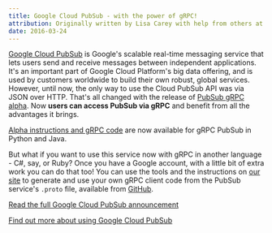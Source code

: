 ```yaml
---
title: Google Cloud PubSub - with the power of gRPC!
attribution: Originally written by Lisa Carey with help from others at Google.
date: 2016-03-24
---
```


[Google Cloud PubSub](https://cloud.google.com/pubsub/) is Google's scalable real-time messaging service that lets users send and receive messages between independent applications. It's an important part of Google Cloud Platform's big data offering, and is used by customers worldwide to build their own robust, global services. However, until now, the only way to use the Cloud PubSub API was via JSON over HTTP. That's all changed with the release of [PubSub gRPC alpha](https://cloud.google.com/blog/big-data/2016/03/announcing-grpc-alpha-for-google-cloud-pubsub). Now **users can access PubSub via gRPC** and benefit from all the advantages it brings.

<!--more-->

[Alpha instructions and gRPC code](https://cloud.google.com/pubsub/grpc-overview) are now available for gRPC PubSub in Python and Java.

But what if you want to use this service now with gRPC in another language - C#, say, or Ruby? Once you have a Google account, with a little bit of extra work you can do that too! You can use the tools and the instructions on [our site](/docs/) to generate and use your own gRPC client code from the PubSub service's `.proto` file, available from [GitHub](https://github.com/googleapis/googleapis/blob/master/google/pubsub/v1/pubsub.proto).

[Read the full Google Cloud PubSub announcement](https://cloud.google.com/blog/big-data/2016/03/announcing-grpc-alpha-for-google-cloud-pubsub)

[Find out more about using Google Cloud PubSub](https://cloud.google.com/pubsub/docs)

